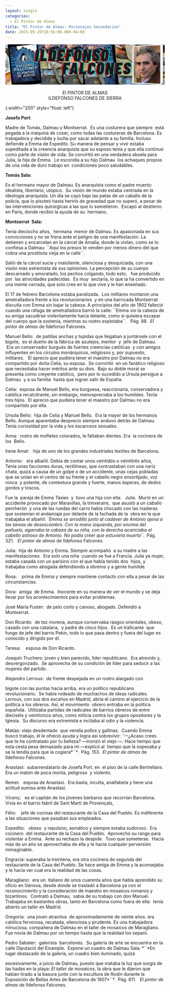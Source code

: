 ```yaml
---
layout: single
categories:
  - El Pintor de Almas
title: "El Pintor de Almas: Personajes Secundarios"
date: 2025-09-29T18:56:00.000-04:00
---
```

![](/assets/img/banner-el-pintor-de-almas.png)

<center>El PINTOR DE ALMAS</center> 
<center>ILDEFONSO FALCONES DE SIERRA</center>

{:width="200" style="float: left"}

**Josefa Port**:   

Madre de Tomás, Dalmau y Montserrat.  Es una costurera que siempre  está pegada a la máquina de coser, como todas las costureras de Barcelona. Es trabajadora y decidida y lucha por sacar adelante a su familia. Incluso defiende a Emma de Expedito. Su manera de pensar y vivir estaba supeditada a la creencia
anarquista que su esposo tenía y que ella continuó como parte de visión de vida. Se convirtió en
una verdadera abuela para Julia, la hija de Emma.  Le escondía a su hijo Dalmau  los achaques propios de una vida de duro trabajo en  condiciones poco saludables. 

**Tomás Sala:**   

Es el hermano mayor de Dalmau. Es anarquista como el padre muerto: idealista, libertario, utópico.  Su visión de mundo estaba centrada en la ideología anarquista. Un día se cayó bajo las patas de un caballo de la
policía, que lo pisoteó hasta herirlo de gravedad que no superó, a pesar de las intervenciones quirúrgicas a las que lo sometieron.  Escapó al destierro en París, donde recibió la ayuda de su  hermano.

**Montserrat  Sala:**  

Tenía dieciocho años,  hermana  menor de Dalmau. Es apasionada en sus convicciones y no se frena ante el peligro de una manifestación. La detienen y encarcelan en la cárcel de Amalia, donde la violan, como se lo confiesa a Dalmau: ´´Aquí los presos te venden por menos dinero del que cobra una prostituta vieja en la calle´´.

Salió
de la cárcel sucia y maloliente, silenciosa y desquiciada, con una visión más
extremista de sus opiniones. La percepción de su cuerpo descarnado y amoratado,
los pechos colgando, todo esto,   fue
producido por  las atrocidades padecidas.
 Es muy 
sectaria, lo que la ha convertido en una mente cerrada, que solo cree en
lo que vive y le han enseñado.

El 17
de febrero Barcelona estaba paralizada.  Los
militares montaron una ametralladora frente a los revolucionarios  y en una barricada Montserrat discutía con
Emma sin bajar la cabeza. A principios del año de 1902 falleció cuando una
ráfaga de ametralladora barrió la calle:
´´Emma vio la cabeza de su amiga sacudirse violentamente hacia delante,
como si quisiera escapar del cuerpo que la sostenía, mientras su rostro
explotaba´´.   Pág. 98.  *El
pintor de almas* de Ildefonso Falcones.

Manuel Bello: 
de patillas anchas y tupidas que llegaban a
juntársele con el bigote,  es el dueño de
la fábrica de azulejos, mentor  y  jefe
de Dalmau.  Era un conservador burgués de
fuertes creencias católicas  y con amigos
influyentes en los círculos monárquicos, religiosos y, por supuesto, militares.   El aprecio que pudiera tener el maestro por
Dalmau no era  compartido por doña Celia,
su esposa.  Se convirtió  en un fanático religioso que necesitaba hacer
méritos ante su dios.  Bajo su doble
moral se presenta como creyente católico, 
pero por lo sucedido a Ursula persigue a Dalmau  y a su familia  hasta que logran salir de España. 

Celia:  esposa de Manuel
Bello,
era burguesa, reaccionaria, conservadora y católica recalcitrante, sin embargo,
menospreciaba a los humildes. Tenía tres hijos.  El aprecio que pudiera tener el maestro por
Dalmau no era compartido por ella.

Ursula
Bello:  hija de Celia y
Manuel Bello.  Era la mayor de los
hermanos  Bello. Aunque aparentaba
desprecio siempre anduvo detrás de Dalmau. Tenía curiosidad por la vida y los
escarceos sexuales.

Anna:  rostro de mofletes colorados, le faltaban
dientes. Era  la cocinera de  los 
Bello.

Irene Amat:   hija
de uno de los grandes industriales textiles de Barcelona.

Antonio:   era
albañil. Debía de contar unos veintidós o veintitrés años, Tenía unas facciones
duras, rectilíneas, que contrastaban con una nariz chata, quizá a causa de un
golpe o de un accidente, unas cejas pobladas que se unían en el centro de su
frente y el cabello negro ensortijado, voz ronca  y potente, de contextura grande y fuerte,
manos ásperas, de dedos gordos y toscos.

Fue
la  pareja de Emma Tàsies  y  tuvo
una hija con ella:   Julia.  Murió en un accidente provocado por Maravillas,
la trinxeraire,  que asustó a un caballo
percherón  y una de las ruedas del carro había
chocado con las maderas que sostenían el andamiaje por delante de la fachada de
la  obra en la que trabajaba el albañil: *´´*Emma
se arrodilló junto al cadáver de Antonio ajena a las tareas de desescombro. Con
la mano izquierda, por encima del pañuelo, agarraba la cabeza de su niña, con
la derecha acariciaba el cabello astroso de Antonio. No podía creer que
estuviera muerto*´´*.  Pág. 321.  
*El pintor de almas* de
Ildefonso Falcones.   

Julia:  hija de Antonio y Emma. Siempre
acompañó  a su madre a las
manifestaciones.  Era solo una niña 
cuando se fue a Francia. Julia ya mujer, estaba casada con un parisino con
el que había tenido dos  hijos, y
trabajaba como abogada defendiendo a obreros y a gente humilde. 

Rosa:    prima de Emma y siempre mantiene contacto con
ella a pesar de las circunstancias.

Dora:  amiga 
de Emma.  Inocente en su manera de
ver el mundo y se deja llevar por los acontecimientos para evitar problemas.

José
María Fuster:  de pelo corto y canoso, abogado. Defendió a Montserrat.

Don Ricardo:  de tez morena, aunque conservaba
rasgos orientales, obeso, casado con una catalana,  y padre de cinco hijos.  Es un traficante  que funge de jefe del barrio Pekín, todo lo
que pasa dentro y fuera del lugar es conocido y dirigido por él.

Teresa:    esposa
de Don Ricardo.

Joaquín
Truchero: joven
y bien parecido, líder republicano.  Era atrevido
y, desvergonzado.  Se aprovecha de su
condición de líder para seducir a las mujeres del partido.

Alejandro
Lerroux:  de frente despejada en un
rostro alargado con

bigote con las puntas
hacia arriba, era un político republicano revolucionario.  Se había rodeado de muchachos de ideas
radicales. Lerroux, con sus dos escaños en Madrid, abría el camino al ejercicio
de la política a los obreros. Así, el movimiento  obrero entraba en la política española.  Utilizaba partidas de radicales de barrios
obreros de entre dieciséis y veinticinco años, como milicia contra los grupos
opositores y la  Iglesia.  Su discurso era extremista e incitaba al odio
y la violencia.

Matías: viejo desdentado  que vendía pollos y gallinas.  Cuando Emma buscó
trabajo, él le ofreció ayuda y logra así sobrevivir: *´´*—¿Acaso crees que te
he contratado por tu belleza? —ironizó el viejo —. Hace tiempo que esta cesta
pesa demasiado para mí —explicó al  tiempo
que la sopesaba y se la tendía para que la cogiera*´´*.  Pág. 153.  *El
pintor de almas* de Ildefonso Falcones. 

Anastasi: 
subarrendatario
de Josefa Port. en  el piso de la calle Bertrellans.  Era un matón de poca monta, peligroso  y violento.

Remei: 
 esposa de Anastasi.  Era basta, inculta, analfabeta y tiene una
actitud sumisa ante Anastasi.

Vicenç:   es el
capitán de los jóvenes bárbaros que recorrían Barcelona. Vivía en el barrio
fabril de Sant Martí de Provençals,

Félix:    jefe de cocinas del restaurante de la Casa
del Pueblo. Es indiferente a las situaciones que pasaban sus empleados.

Expedito:   obeso 
y repulsivo, asmático y siempre estaba sudoroso.  Era cocinero 
del restaurante de la Casa del Pueblo. 
Aprovechó su rango para violentar a Emma.  Ante su rechazo la despide.  Tuvo que someterse.  Hacía más de un año se aprovechaba de ella y
le hacia cualquier perversión  inimaginable.

Engracia: superaba la treintena, era otra
cocinera de segunda del restaurante de la Casa del Pueblo. Se hace amiga de
Emma y la aconsejaba y le hacía ver cual era la realidad de las cosas.

Maragliano: 
era
un  italiano de unos cuarenta años que
había aprendido su oficio en Génova, desde donde se trasladó a Barcelona ya con
el reconocimiento y la consideración de maestro en mosaicos romanos y
bizantinos.  Contrató a Dalmau,  sabía de su trabajo con don Manuel. Trabajaba
en bastantes obras, tanto en Barcelona como fuera de ella:  tenía abierto un taller en
Madrid. 

Gregoria:  una joven atractiva  de aproximadamente
de veinte años. era católica fervorosa, recatada, silenciosa y prudente. Es una
trabajadora minuciosa, compañera de Dalmau en el taller de mosaicos de
Maragliano.  Fue novia de Dalmau por un
tiempo hasta que la realidad los separó.

Pedro
Sabater:  galerista  barcelonés. 
Su galería de arte se encuentra en la calle Diputació del Eixample.  Expone un cuadro de Dalmau Sala: *´´*En
lugar destacado de la galería, un cuadro bien iluminado, quizá

excesivamente, a juicio de
Dalmau, puesto que mataba la luz que surgía de las hadas en la playa: *El taller de mosaicos*, la obra que le
dijeron que habían tirado a la basura junto con la escultura de Rodin durante
la Exposición de Bellas Artes de Barcelona de 1907*´´*.  Pág. 611.   *El
pintor de almas* de Ildefonso Falcones.
